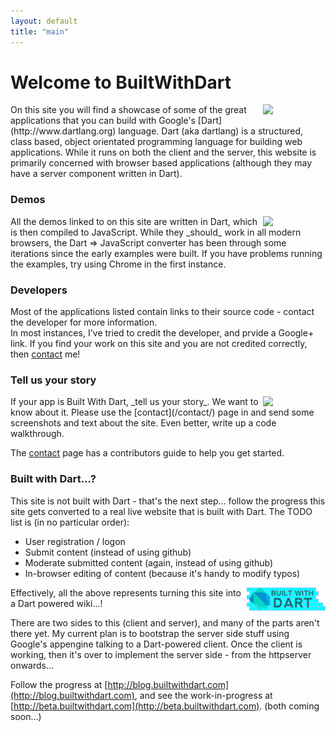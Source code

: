 ```yaml
---
layout: default
title: "main"
---
```


# Welcome to BuiltWithDart

<img src="/projects/games/rpcgame/rpcgame.png" style="float:right; width:100px">
On this site you will find a showcase of some of the great applications that 
you can build with Google's [Dart](http://www.dartlang.org) language.  
Dart (aka dartlang) is a structured, class based, object orientated 
programming language for building web applications.  
While it runs on both the client and the server, this website is primarily 
concerned with browser based applications (although they may have 
a server component written in Dart).

### Demos

<img src="/projects/frameworks/buckshot/buckshot_calc.png" style="float:right; width:100px">
All the demos linked to on this site are written in Dart, which is then compiled 
to JavaScript.  While they _should_ work in all modern browsers, the Dart => JavaScript 
converter has been through some iterations since the early examples were built.  If you
 have problems running the examples, try using Chrome in the first instance.

### Developers
 
Most of the applications listed contain links to their source code - contact the developer for more information.  
In most instances, I've tried to credit the developer, and prvide a Google+ link.  If you find your work on this site
and you are not credited correctly, then [contact](/contact/) me!

### Tell us your story

<img src="/projects/apps/todomvc/todomvc.png" style="float:right; width:100px"> 
If your app is Built With Dart, _tell us your story_.  We want to know about it.  Please use the [contact](/contact/) page
in and send some screenshots and text about the site.  Even better, write up a code walkthrough.

The [contact](/contact/) page has a contributors guide to help you get started.

### Built with Dart...?

This site is not built with Dart - that's the next step...  follow the progress this site gets converted to a real live website that is built with Dart.  The TODO list is (in no particular order):
  
  - User registration / logon
  - Submit content (instead of using github)
  - Moderate submitted content (again, instead of using github)
  - In-browser editing of content (because it's handy to modify typos)

<img src="img/builtwithdart-logo.png" style="float:right"/>  
Effectively, all the above represents turning this site into a Dart powered wiki...!

There are two sides to this (client and server), and many of the parts aren't there yet.  My current plan is to bootstrap the server side stuff using Google's appengine talking to a Dart-powered client.  Once the client is working, then it's over to implement the server side - from the httpserver onwards...

Follow the progress at [http://blog.builtwithdart.com](http://blog.builtwithdart.com), and see the work-in-progress at [http://beta.builtwithdart.com](http://beta.builtwithdart.com). (both coming soon...)
